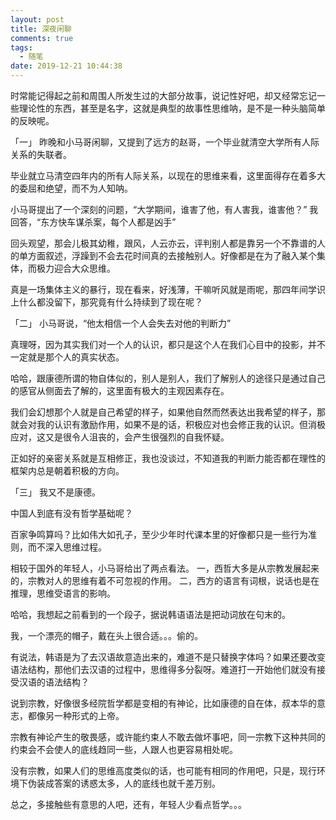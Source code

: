 ```yaml
---
layout: post
title: 深夜闲聊
comments: true
tags:
  - 随笔
date: 2019-12-21 10:44:38
---
```

时常能记得起之前和周围人所发生过的大部分故事，说记性好吧，却又经常忘记一些理论性的东西，甚至是名字，这就是典型的故事性思维呐，是不是一种头脑简单的反映呢。
<!--more-->
「一」
昨晚和小马哥闲聊，又提到了远方的赵哥，一个毕业就清空大学所有人际关系的失联者。

毕业就立马清空四年内的所有人际关系，以现在的思维来看，这里面得存在着多大的委屈和绝望，而不为人知呐。

小马哥提出了一个深刻的问题，“大学期间，谁害了他，有人害我，谁害他？”
我回答，“东方快车谋杀案，每个人都是凶手”

回头观望，那会儿极其幼稚，跟风，人云亦云，评判别人都是靠另一个不靠谱的人的单方面叙述，浮躁到不会去花时间真的去接触别人。好像都是在为了融入某个集体，而极力迎合大众思维。

真是一场集体主义的暴行，现在看来，好浅薄，干嘛听风就是雨呢，那四年间学识上什么都没留下，那究竟有什么持续到了现在呢？

「二」
小马哥说，“他太相信一个人会失去对他的判断力”

真理呀，因为其实我们对一个人的认识，都只是这个人在我们心目中的投影，并不一定就是那个人的真实状态。

哈哈，跟康德所谓的物自体似的，别人是别人，我们了解别人的途径只是通过自己的感官从侧面去了解的，这里面有极大的主观因素存在。

我们会幻想那个人就是自己希望的样子，如果他自然而然表达出我希望的样子，那就会对我的认识有激励作用，如果不是的话，积极应对也会修正我的认识。但消极应对，这又是很令人沮丧的，会产生很强烈的自我怀疑。

正如好的亲密关系就是互相修正，我也没谈过，不知道我的判断力能否都在理性的框架内总是朝着积极的方向。

「三」
我又不是康德。

中国人到底有没有哲学基础呢？

百家争鸣算吗？比如伟大如孔子，至少少年时代课本里的好像都只是一些行为准则，而不深入思维过程。

相较于国外的年轻人，小马哥给出了两点看法。
一，西哲大多是从宗教发展起来的，宗教对人的思维有着不可忽视的作用。
二，西方的语言有词根，说话也是在推理，思维受语言的影响。

哈哈，我想起之前看到的一个段子，据说韩语语法是把动词放在句末的。

我，一个漂亮的帽子，戴在头上很合适。。。偷的。

有说法，韩语是为了去汉语故意造出来的，难道不是只替换字体吗？如果还要改变语法结构，那他们去汉语的过程中，思维得多分裂呀。难道打一开始他们就没有接受汉语的语法结构？

说到宗教，好像很多经院哲学都是变相的有神论，比如康德的自在体，叔本华的意志，都像另一种形式的上帝。

宗教有神论产生的敬畏感，或许能约束人不敢去做坏事吧，同一宗教下这种共同的约束会不会使人的底线趋同一些，人跟人也更容易相处呢。

没有宗教，如果人们的思维高度类似的话，也可能有相同的作用吧，只是，现行环境下伪装成答案的诱惑太多，人的底线也就千差万别。

总之，多接触些有意思的人吧，还有，年轻人少看点哲学。。。